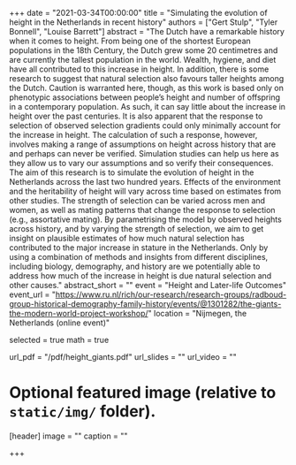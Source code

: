 +++
date = "2021-03-34T00:00:00"
title = "Simulating the evolution of height in the Netherlands in recent history"
authors = ["Gert Stulp", "Tyler Bonnell", "Louise Barrett"]
abstract = "The Dutch have a remarkable history when it comes to height. From being one of the shortest European populations in the 18th Century, the Dutch grew some 20 centimetres and are currently the tallest population in the world. Wealth, hygiene, and diet have all contributed to this increase in height. In addition, there is some research to suggest that natural selection also favours taller heights among the Dutch. Caution is warranted here, though, as this work is based only on phenotypic associations between people’s height and number of offspring in a contemporary population. As such, it can say little about the increase in height over the past centuries. It is also apparent that the response to selection of observed selection gradients could only minimally account for the increase in height. The calculation of such a response, however, involves making a range of assumptions on height across history that are and perhaps can never be verified. Simulation studies can help us here as they allow us to vary our assumptions and so verify their consequences. The aim of this research is to simulate the evolution of height in the Netherlands across the last two hundred years. Effects of the environment and the heritability of height will vary across time based on estimates from other studies. The strength of selection can be varied across men and women, as well as mating patterns that change the response to selection (e.g., assortative mating). By parametrising the model by observed heights across history, and by varying the strength of selection, we aim to get insight on plausible estimates of how much natural selection has contributed to the major increase in stature in the Netherlands. Only by using a combination of methods and insights from different disciplines, including biology, demography, and history are we potentially able to address how much of the increase in height is due natural selection and other causes."
abstract_short = ""
event = "Height and Later-life Outcomes"
event_url = "https://www.ru.nl/rich/our-research/research-groups/radboud-group-historical-demography-family-history/events/@1301282/the-giants-the-modern-world-project-workshop/"
location = "Nijmegen, the Netherlands (online event)"

selected = true
math = true

url_pdf = "/pdf/height_giants.pdf"
url_slides = ""
url_video = ""


# Optional featured image (relative to `static/img/` folder).
[header]
image = ""
caption = ""

+++
